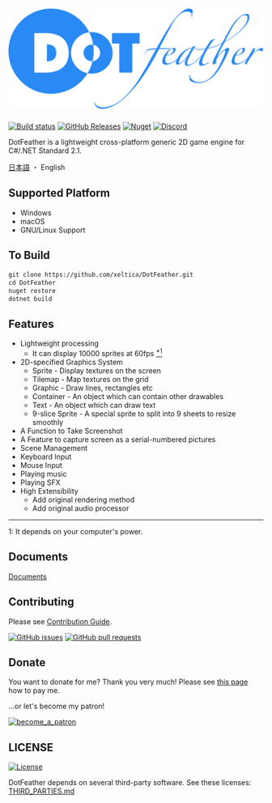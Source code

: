 # <img src="docs/logo.svg"/>
[![Build status](https://img.shields.io/appveyor/ci/xeltica/dotfeather.svg?style=for-the-badge)][ci]
[![GitHub Releases](https://img.shields.io/github/release/xeltica/DotFeather.svg?style=for-the-badge)][releases]
[![Nuget](https://img.shields.io/nuget/v/DotFeather.svg?style=for-the-badge)](https://www.nuget.org/packages/DotFeather/)
[![Discord](https://img.shields.io/discord/572071627991416851?label=discord&style=for-the-badge)](https://discord.gg/e2TCF4m)

DotFeather is a lightweight cross-platform generic 2D game engine for C#/.NET Standard 2.1.

[日本語](README-ja.md) ・ English

## Supported Platform

- Windows
- macOS
- GNU/Linux Support

## To Build

```
git clone https://github.com/xeltica/DotFeather.git
cd DotFeather
nuget restore
dotnet build
```

## Features

- Lightweight processing
	- It can display 10000 sprites at 60fps [<sup>*1</sup>](#f1)
- 2D-specified Graphics System
	- Sprite - Display textures on the screen
	- Tilemap - Map textures on the grid
	- Graphic - Draw lines, rectangles etc
	- Container - An object which can contain other drawables
	- Text - An object which can draw text
	- 9-slice Sprite - A special sprite to split into 9 sheets to resize smoothly
- A Function to Take Screenshot
- A Feature to capture screen as a serial-numbered pictures
- Scene Management
- Keyboard Input
- Mouse Input
- Playing music
- Playing SFX
- High Extensibility
	- Add original rendering method
	- Add original audio processor

----

<p id="f1">1: It depends on your computer's power.</p>

## Documents

[Documents](https://xeltica.github.io/DotFeather/docs)

## Contributing

Please see [Contribution Guide](CONTRIBUTING.md).

[![GitHub issues](https://img.shields.io/github/issues/xeltica/dotfeather.svg?style=for-the-badge)][issues]
[![GitHub pull requests](https://img.shields.io/github/issues-pr/xeltica/dotfeather.svg?style=for-the-badge)][pulls]

## Donate

You want to donate for me? Thank you very much! Please see [this page](//xeltica.work/en/donation.html) how to pay me.

...or let's become my patron!

[![become_a_patron](https://c5.patreon.com/external/logo/become_a_patron_button@2x.png)](https://patreon.com/xeltica)

## LICENSE

[![License](https://img.shields.io/github/license/xeltica/dotfeather.svg?style=for-the-badge)](LICENSE)

DotFeather depends on several third-party software. See these licenses: [THIRD_PARTIES.md](THIRD_PARTIES.md)

[ci]: https://ci.appveyor.com/project/Xeltica/dotfeather
[issues]: //github.com/xeltica/dotfeather/issues
[pulls]: //github.com/xeltica/dotfeather/pulls
[releases]: //github.com/xeltica/dotfeather/releases
